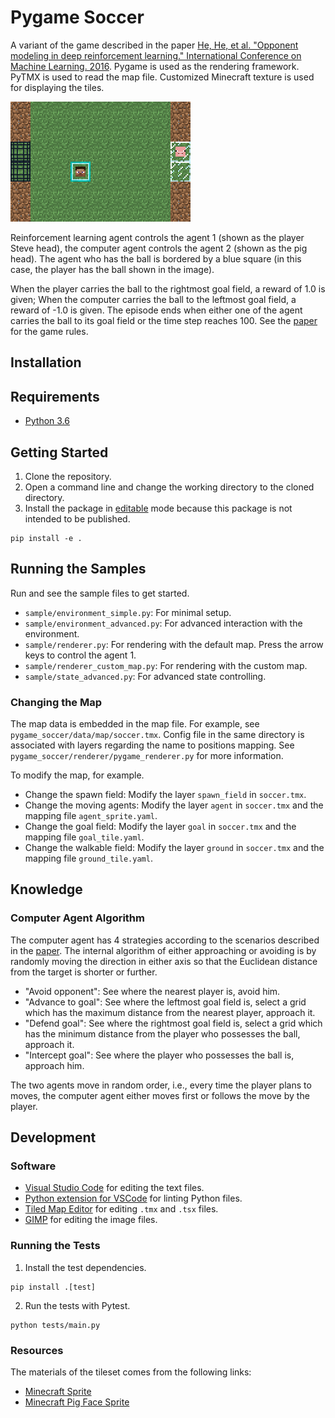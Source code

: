# Pygame Soccer

A variant of the game described in the paper [He, He, et al. "Opponent modeling in deep reinforcement learning." International Conference on Machine Learning. 2016][paper]. Pygame is used as the rendering framework. PyTMX is used to read the map file. Customized Minecraft texture is used for displaying the tiles.

![screenshot](docs/screenshot.png "Screenshot")

Reinforcement learning agent controls the agent 1 (shown as the player Steve head), the computer agent controls the agent 2 (shown as the pig head). The agent who has the ball is bordered by a blue square (in this case, the player has the ball shown in the image).

When the player carries the ball to the rightmost goal field, a reward of 1.0 is given; When the computer carries the ball to the leftmost goal field, a reward of -1.0 is given. The episode ends when either one of the agent carries the ball to its goal field or the time step reaches 100. See the [paper][paper] for the game rules.

## Installation

## Requirements

- [Python 3.6](https://www.continuum.io/)

## Getting Started

1. Clone the repository.
2. Open a command line and change the working directory to the cloned directory.
3. Install the package in [editable](https://pip.pypa.io/en/stable/reference/pip_install/#editable-installs) mode because this package is not intended to be published.
```shell
pip install -e .
```

## Running the Samples

Run and see the sample files to get started.

* `sample/environment_simple.py`: For minimal setup.
* `sample/environment_advanced.py`: For advanced interaction with the environment.
* `sample/renderer.py`: For rendering with the default map. Press the arrow keys to control the agent 1.
* `sample/renderer_custom_map.py`: For rendering with the custom map.
* `sample/state_advanced.py`: For advanced state controlling.

### Changing the Map

The map data is embedded in the map file. For example, see `pygame_soccer/data/map/soccer.tmx`. Config file in the same directory is associated with layers regarding the name to positions mapping. See `pygame_soccer/renderer/pygame_renderer.py` for more information.

To modify the map, for example.

* Change the spawn field: Modify the layer `spawn_field` in `soccer.tmx`.
* Change the moving agents: Modify the layer `agent` in `soccer.tmx` and the mapping file `agent_sprite.yaml`.
* Change the goal field: Modify the layer `goal` in `soccer.tmx` and the mapping file `goal_tile.yaml`.
* Change the walkable field: Modify the layer `ground` in `soccer.tmx` and the mapping file `ground_tile.yaml`.

## Knowledge

### Computer Agent Algorithm

The computer agent has 4 strategies according to the scenarios described in the [paper][paper]. The internal algorithm of either approaching or avoiding is by randomly moving the direction in either axis so that the Euclidean distance from the target is shorter or further.

* "Avoid opponent": See where the nearest player is, avoid him.
* "Advance to goal": See where the leftmost goal field is, select a grid which has the maximum distance from the nearest player, approach it.
* "Defend goal": See where the rightmost goal field is, select a grid which has the minimum distance from the player who possesses the ball, approach it.
* "Intercept goal": See where the player who possesses the ball is, approach him.

The two agents move in random order, i.e., every time the player plans to moves, the computer agent either moves first or follows the move by the player.

## Development

### Software

* [Visual Studio Code](https://code.visualstudio.com/) for editing the text files.
* [Python extension for VSCode](https://marketplace.visualstudio.com/items?itemName=donjayamanne.python) for linting Python files.
* [Tiled Map Editor](http://www.mapeditor.org/) for editing `.tmx` and `.tsx` files.
* [GIMP](https://www.gimp.org/) for editing the image files.

### Running the Tests

1. Install the test dependencies.
```shell
pip install .[test]
```
2. Run the tests with Pytest.
```shell
python tests/main.py
```

### Resources

The materials of the tileset comes from the following links:

* [Minecraft Sprite](http://minecraft.gamepedia.com/index.php?title=File:BlockCSS.png)
* [Minecraft Pig Face Sprite](https://kandipatterns.com/patterns/characters/minecraft-pig-face-16x16-21979)

[paper]: https://www.umiacs.umd.edu/~hal/docs/daume16opponent.pdf